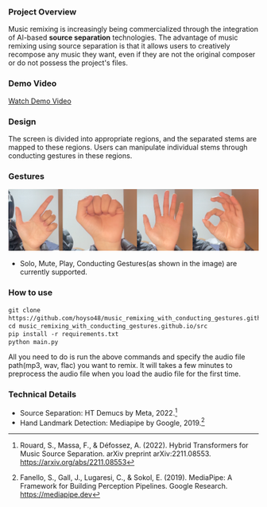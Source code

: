 ### Project Overview

Music remixing is increasingly being commercialized through the integration of AI-based **source separation** technologies. The advantage of music remixing using source separation is that it allows users to creatively recompose any music they want, even if they are not the original composer or do not possess the project's files.

### Demo Video

[Watch Demo Video](https://youtu.be/GxLz06DpePw)

### Design

The screen is divided into appropriate regions, and the separated stems are mapped to these regions. Users can manipulate individual stems through conducting gestures in these regions.

### Gestures

![Gestures](assets/css/images/gestures.png)

- Solo, Mute, Play, Conducting Gestures(as shown in the image) are currently supported.

### How to use

```
git clone https://github.com/hoyso48/music_remixing_with_conducting_gestures.github.io.git
cd music_remixing_with_conducting_gestures.github.io/src
pip install -r requirements.txt
python main.py
```

All you need to do is run the above commands and specify the audio file path(mp3, wav, flac) you want to remix. It will takes a few minutes to preprocess the audio file when you load the audio file for the first time.

### Technical Details

*   Source Separation: HT Demucs by Meta, 2022.[^1]
*   Hand Landmark Detection: Mediapipe by Google, 2019.[^2]

[^1]: Rouard, S., Massa, F., & Défossez, A. (2022). Hybrid Transformers for Music Source Separation. arXiv preprint arXiv:2211.08553. https://arxiv.org/abs/2211.08553

[^2]: Fanello, S., Gall, J., Lugaresi, C., & Sokol, E. (2019). MediaPipe: A Framework for Building Perception Pipelines. Google Research. https://mediapipe.dev
